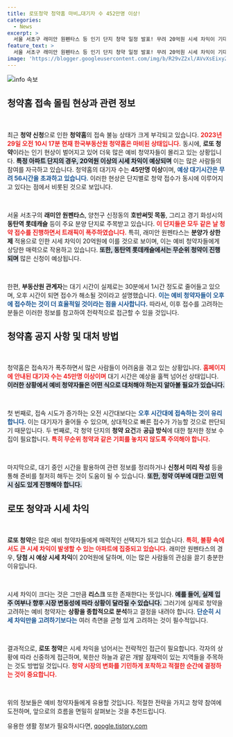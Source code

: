 ```yaml
---
title: 로또청약 청약홈 마비…대기자 수 452만명 이상!
categories:
  - News
excerpt: >
  서울 서초구 래미안 원펜타스 등 인기 단지 청약 일정 발표! 무려 20억원 시세 차익이 기대되는 청약 HOMES는 현재 대기자 45만 이상으로 마비. 오후에는 대기 시간을 줄일 수 있을 전망. 클릭해 상세 정보를 확인하세요!
feature_text: >
  서울 서초구 래미안 원펜타스 등 인기 단지 청약 일정 발표! 무려 20억원 시세 차익이 기대되는 청약 HOMES는 현재 대기자 45만 이상으로 마비. 오후에는 대기 시간을 줄일 수 있을 전망. 클릭해 상세 정보를 확인하세요!
image: 'https://blogger.googleusercontent.com/img/b/R29vZ2xl/AVvXsEixyZcFfHzMRdzZMjFBmAUKJYCLCGyLL1o632UiGVXcaFdKo_bkvkuCioo0uUKlGfBVcT3P84aROyZIXSBEx3Aw5nCQ3pTgDom1WDC4m8eifvWiAmWEEVb4x6G_l8C0QH225ldMjyaFvpxGEBGNO37VmDTDMHGhJPq73UglMfDca1-0aw/s1600/blogspot.png'
---
```


<p><img src="https://blogger.googleusercontent.com/img/b/R29vZ2xl/AVvXsEixyZcFfHzMRdzZMjFBmAUKJYCLCGyLL1o632UiGVXcaFdKo_bkvkuCioo0uUKlGfBVcT3P84aROyZIXSBEx3Aw5nCQ3pTgDom1WDC4m8eifvWiAmWEEVb4x6G_l8C0QH225ldMjyaFvpxGEBGNO37VmDTDMHGhJPq73UglMfDca1-0aw/s1600/blogspot.png" alt="info 속보" /></p>

<h2 data-ke-size="size26">청약홈 접속 몰림 현상과 관련 정보</h2>

<p data-ke-size="size16">&nbsp;</p> 

<p>최근 <strong>청약 신청</strong>으로 인한 <strong>청약홈</strong>의 접속 불능 상태가 크게 부각되고 있습니다. <b><span style="color: #ee2323;">2023년 29일 오전 10시 17분 현재 한국부동산원 청약홈은 마비된 상태입니다.</span></b> 동시에, <strong>로또 청약</strong>이라는 인기 현상이 벌어지고 있어 더욱 많은 예비 청약자들이 몰리고 있는 상황입니다. <b><span style="background-color: #21538527;">특정 아파트 단지의 경우, 20억원 이상의 시세 차익이 예상되며</span></b> 이는 많은 사람들의 참여를 자극하고 있습니다. 청약홈의 대기자 수는 <strong>45만명 이상</strong>이며, <b><span style="color: #1a5490;">예상 대기시간은 무려 56시간을 초과하고 있습니다.</span></b> 이러한 현상은 단지별로 청약 접수가 동시에 이루어지고 있다는 점에서 비롯된 것으로 보입니다. </p>

<p data-ke-size="size16">&nbsp;</p> 

<p>서울 서초구의 <strong>래미안 원펜타스</strong>, 양천구 신정동의 <strong>호반써밋 목동</strong>, 그리고 경기 화성시의 <strong>동탄역 롯데캐슬</strong> 등이 주요 분양 단지로 주목받고 있습니다. <b><span style="color: #ee2323;">이 단지들은 모두 같은 날 청약 접수를 진행하면서 트래픽이 폭주하였습니다.</span></b> 특히, 래미안 원펜타스는 <strong>분양가 상한제</strong> 적용으로 인한 시세 차익이 20억원에 이를 것으로 보이며, 이는 예비 청약자들에게 상당한 매력으로 작용하고 있습니다. <b><span style="background-color: #21538527;">또한, 동탄역 롯데캐슬에서는 무순위 청약이 진행되며</span></b> 많은 신청이 예상됩니다. </p>

<p data-ke-size="size16">&nbsp;</p> 

<p>한편, <strong>부동산원 관계자</strong>는 대기 시간이 실제로는 30분에서 1시간 정도로 줄어들고 있으며, 오후 시간이 되면 접수가 해소될 것이라고 설명했습니다. <b><span style="color: #1a5490;">이는 예비 청약자들이 오후에 접수하는 것이 더 효율적일 것이라는 점을 시사합니다.</span></b> 따라서, 이후 접수를 고려하는 분들은 이러한 정보를 참고하여 전략적으로 접근할 수 있을 것입니다.</p>

<h2 data-ke-size="size26">청약홈 공지 사항 및 대처 방법</h2>

<p data-ke-size="size16">&nbsp;</p> 

<p>청약홈은 접속자가 폭주하면서 많은 사람들이 어려움을 겪고 있는 상황입니다. <b><span style="color: #ee2323;">홈페이지에 안내된 대기자 수는 45만명 이상이며</span></b> 대기 시간은 예상을 훌쩍 넘어선 상태입니다. <b><span style="background-color: #21538527;">이러한 상황에서 예비 청약자들은 어떤 식으로 대처해야 하는지 알아볼 필요가 있습니다.</span></b></p>

<p data-ke-size="size16">&nbsp;</p> 

<p>첫 번째로, 접속 시도가 증가하는 오전 시간대보다는 <b><span style="color: #1a5490;">오후 시간대에 접속하는 것이 유리합니다.</span></b> 이는 대기자가 줄어들 수 있으며, 상대적으로 빠른 접수가 가능할 것으로 판단되기 때문입니다. 두 번째로, 각 청약 단지의 <strong>청약 요건</strong>과 <strong>공급 방식</strong>에 대한 철저한 정보 수집이 필요합니다. <b><span style="color: #ee2323;">특히 무순위 청약과 같은 기회를 놓치지 않도록 주의해야 합니다.</span></b></p>

<p data-ke-size="size16">&nbsp;</p> 

<p>마지막으로, 대기 중인 시간을 활용하여 관련 정보를 정리하거나 <strong>신청서 미리 작성</strong> 등을 통해 준비를 철저히 해두는 것이 도움이 될 수 있습니다. <b><span style="background-color: #21538527;">또한, 청약 여부에 대한 고민 역시 심도 있게 진행해야 합니다.</span></b> </p>

<h2 data-ke-size="size26">로또 청약과 시세 차익</h2>

<p data-ke-size="size16">&nbsp;</p> 

<p><strong>로또 청약</strong>은 많은 예비 청약자들에게 매력적인 선택지가 되고 있습니다. <b><span style="color: #ee2323;">특히, 불황 속에서도 큰 시세 차익이 발생할 수 있는 아파트에 집중되고 있습니다.</span></b> 래미안 원펜타스의 경우, <strong>당첨 시 예상 시세 차익</strong>이 20억원에 달하며, 이는 많은 사람들의 관심을 끌기 충분한 이유입니다. </p>

<p data-ke-size="size16">&nbsp;</p> 

<p>시세 차익이 크다는 것은 그만큼 <strong>리스크</strong> 또한 존재한다는 뜻입니다. <b><span style="background-color: #21538527;">예를 들어, 실제 입주 여부나 향후 시장 변동성에 따라 상황이 달라질 수 있습니다.</span></b> 그러기에 실제로 청약을 고려하는 예비 청약자는 <strong>상황을 종합적으로 분석</strong>하고 결정을 내려야 합니다. <b><span style="color: #1a5490;">단순히 시세 차익만을 고려하기보다는</span></b> 여러 측면을 균형 있게 고려하는 것이 필수적입니다. </p>

<p data-ke-size="size16">&nbsp;</p> 

<p>결과적으로, <strong>로또 청약</strong>은 시세 차익을 넘어서는 전략적인 접근이 필요합니다. 각자의 상황에 따라 신중하게 접근하며, 북한산 하늘과 같은 개발 잠재력이 있는 지역들을 주목하는 것도 방법일 것입니다. <b><span style="color: #ee2323;">청약 시장의 변화를 기민하게 포착하고 적절한 순간에 결정하는 것이 중요합니다.</span></b> </p>

<p data-ke-size="size16">&nbsp;</p> 

<p>위의 정보들은 예비 청약자들에게 유용할 것입니다. 적절한 전략을 가지고 청약 참여에 도전하며, 앞으로의 흐름을 면밀히 살펴보는 것을 추천드립니다.</p>
유용한 생활 정보가 필요하시다면, <a href="https://qoogle.tistory.com" rel="dofollow">qoogle.tistory.com</a>


